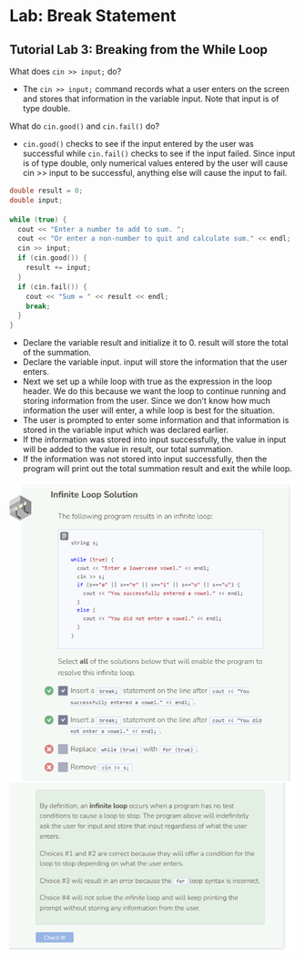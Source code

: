 # Lab: Break Statement
## Tutorial Lab 3: Breaking from the While Loop
What does `cin >> input;` do?
- The `cin >> input;` command records what a user enters on the screen and stores that information in the variable input. Note that input is of type double.

What do `cin.good()` and `cin.fail()` do?
- `cin.good()` checks to see if the input entered by the user was successful while `cin.fail()` checks to see if the input failed. Since input is of type double, only numerical values entered by the user will cause cin >> input to be successful, anything else will cause the input to fail.

```cpp
double result = 0;
double input;

while (true) {
  cout << "Enter a number to add to sum. "; 
  cout << "Or enter a non-number to quit and calculate sum." << endl;
  cin >> input;
  if (cin.good()) {
    result += input;
  }
  if (cin.fail()) {
    cout << "Sum = " << result << endl;
    break;
  }
}
```

- Declare the variable result and initialize it to 0. result will store the total of the summation.
- Declare the variable input. input will store the information that the user enters.
- Next we set up a while loop with true as the expression in the loop header. We do this because we want the loop to continue running and storing information from the user. Since we don’t know how much information the user will enter, a while loop is best for the situation.
- The user is prompted to enter some information and that information is stored in the variable input which was declared earlier.
- If the information was stored into input successfully, the value in input will be added to the value in result, our total summation.
- If the information was not stored into input successfully, then the program will print out the total summation result and exit the while loop.

![Question 3-1](_assets/Q3-1.png)
![Question 3-2](_assets/Q3-2.png)